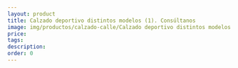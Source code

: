 ```yaml
---
layout: product
title: Calzado deportivo distintos modelos (1). Consúltanos
image: img/productos/calzado-calle/Calzado deportivo distintos modelos (1). Consúltanos.webp
price: 
tags: 
description: 
order: 0
---
```

